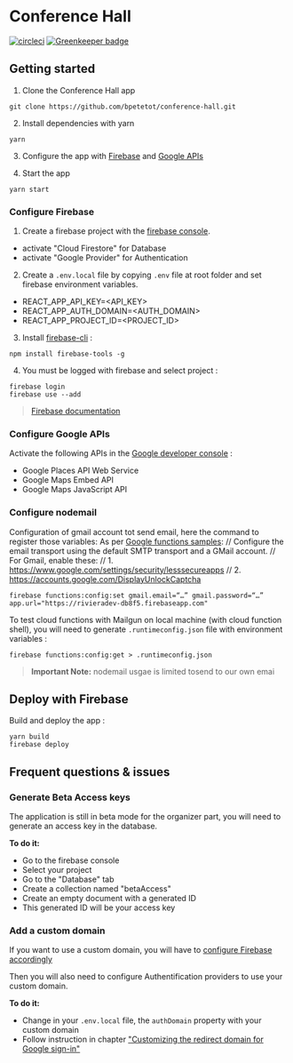 # Conference Hall

[![circleci](https://circleci.com/gh/bpetetot/conference-hall.svg?style=shield)](https://circleci.com/gh/bpetetot/conference-hall)
[![Greenkeeper badge](https://badges.greenkeeper.io/bpetetot/conference-hall.svg)](https://greenkeeper.io/)

## Getting started

1. Clone the Conference Hall app

```
git clone https://github.com/bpetetot/conference-hall.git
```

2. Install dependencies with yarn

```
yarn
```

3. Configure the app with [Firebase](#configure-firebase) and [Google APIs](#configure-google-apis)

4. Start the app

```
yarn start
```

### Configure Firebase

1. Create a firebase project with the [firebase console](https://console.firebase.google.com).

  * activate "Cloud Firestore" for Database
  * activate "Google Provider" for Authentication

2. Create a `.env.local` file by copying `.env` file at root folder and set firebase environment variables.

  * REACT_APP_API_KEY=<API_KEY>
  * REACT_APP_AUTH_DOMAIN=<AUTH_DOMAIN>
  * REACT_APP_PROJECT_ID=<PROJECT_ID>

3. Install [firebase-cli](https://firebase.google.com/docs/cli/) :

```
npm install firebase-tools -g
```

4. You must be logged with firebase and select project :

```
firebase login
firebase use --add
```

> [Firebase documentation](https://firebase.google.com/docs/web)

### Configure Google APIs

Activate the following APIs in the [Google developer console](https://console.developers.google.com/apis) :

* Google Places API Web Service
* Google Maps Embed API
* Google Maps JavaScript API

### Configure nodemail

Configuration of gmail account tot send email, here the command to register those variables:
As per [Google functions samples](https://github.com/firebase/functions-samples/blob/Node-8/quickstarts/email-users/functions/index.js):
// Configure the email transport using the default SMTP transport and a GMail account.
// For Gmail, enable these:
// 1. https://www.google.com/settings/security/lesssecureapps
// 2. https://accounts.google.com/DisplayUnlockCaptcha

```
firebase functions:config:set gmail.email=“…” gmail.password=“…” app.url="https://rivieradev-db8f5.firebaseapp.com"
```

To test cloud functions with Mailgun on local machine (with cloud function shell), you will need to generate `.runtimeconfig.json` file with environment variables :

```
firebase functions:config:get > .runtimeconfig.json
```

> **Important Note:** nodemail usgae is limited tosend to our own emai
## Deploy with Firebase

Build and deploy the app :

```
yarn build
firebase deploy
```

## Frequent questions & issues

### Generate Beta Access keys

The application is still in beta mode for the organizer part, you will need to generate an access key in the database.

**To do it:**
- Go to the firebase console
- Select your project
- Go to the "Database" tab
- Create a collection named "betaAccess"
- Create an empty document with a generated ID
- This generated ID will be your access key

### Add a custom domain

If you want to use a custom domain, you will have to [configure Firebase accordingly](https://firebase.google.com/docs/hosting/custom-domain)

Then you will also need to configure Authentification providers to use your custom domain.

**To do it:**
- Change in your `.env.local` file, the `authDomain` property with your custom domain
- Follow instruction in chapter ["Customizing the redirect domain for Google sign-in"](https://firebase.google.com/docs/auth/web/google-signin)
